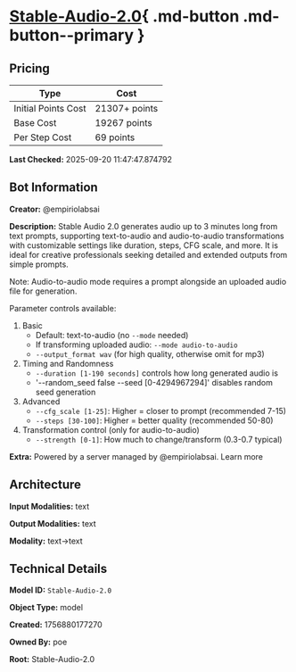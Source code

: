 # [Stable-Audio-2.0](https://poe.com/Stable-Audio-2.0){ .md-button .md-button--primary }

## Pricing

| Type | Cost |
|------|------|
| Initial Points Cost | 21307+ points |
| Base Cost | 19267 points |
| Per Step Cost | 69 points |

**Last Checked:** 2025-09-20 11:47:47.874792


## Bot Information

**Creator:** @empiriolabsai

**Description:** Stable Audio 2.0 generates audio up to 3 minutes long from text prompts, supporting text-to-audio and audio-to-audio transformations with customizable settings like duration, steps, CFG scale, and more. It is ideal for creative professionals seeking detailed and extended outputs from simple prompts.

Note: Audio-to-audio mode requires a prompt alongside an uploaded audio file for generation.

Parameter controls available:
1. Basic
   - Default: text-to-audio (no `--mode` needed)
   - If transforming uploaded audio: `--mode audio-to-audio`
   - `--output_format wav` (for high quality, otherwise omit for mp3)
2. Timing and Randomness 
   - `--duration [1-190 seconds]` controls how long generated audio is
   - '--random_seed false --seed [0-4294967294]' disables random seed generation
3. Advanced
   - `--cfg_scale [1-25]`: Higher = closer to prompt (recommended 7-15)
   - `--steps [30-100]`: Higher = better quality (recommended 50-80)
4. Transformation control (only for audio-to-audio)
   - `--strength [0-1]`: How much to change/transform (0.3-0.7 typical)

**Extra:** Powered by a server managed by @empiriolabsai. Learn more


## Architecture

**Input Modalities:** text

**Output Modalities:** text

**Modality:** text->text


## Technical Details

**Model ID:** `Stable-Audio-2.0`

**Object Type:** model

**Created:** 1756880177270

**Owned By:** poe

**Root:** Stable-Audio-2.0
